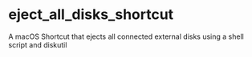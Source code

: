 # eject_all_disks_shortcut
A macOS Shortcut that ejects all connected external disks using a shell script and diskutil
